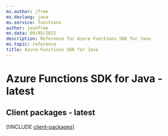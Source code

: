 ```yaml
---
ms.author: jfree
ms.devlang: java
ms.service: functions
author: joshfree
ms.data: 09/05/2022
description: Reference for Azure Functions SDK for Java
ms.topic: reference
title: Azure Functions SDK for Java
---
```

# Azure Functions SDK for Java - latest

## Client packages - latest
[!INCLUDE [client-packages](functions-client-index.md)]